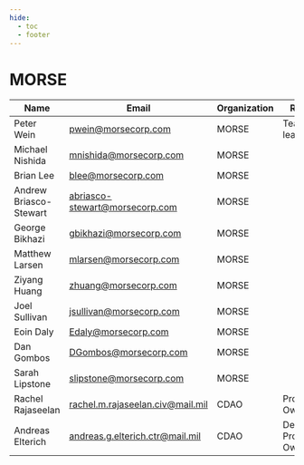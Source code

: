 ```yaml
---
hide:
  - toc
  - footer
---
```


# MORSE

| Name | Email | Organization | Role |
| ---- | ----- | ------------ | ---- |
| Peter Wein | pwein@morsecorp.com | MORSE | Team lead |
| Michael Nishida | mnishida@morsecorp.com | MORSE |  |
| Brian Lee | blee@morsecorp.com | MORSE | |
| Andrew Briasco-Stewart | abriasco-stewart@morsecorp.com | MORSE |  |
| George Bikhazi | gbikhazi@morsecorp.com | MORSE |  |
| Matthew Larsen | mlarsen@morsecorp.com | MORSE |  |
| Ziyang Huang | zhuang@morsecorp.com | MORSE |  |
| Joel Sullivan | jsullivan@morsecorp.com | MORSE |  |
| Eoin Daly | Edaly@morsecorp.com | MORSE |  |
| Dan Gombos | DGombos@morsecorp.com | MORSE | |
| Sarah Lipstone | slipstone@morsecorp.com | MORSE | |
| Rachel Rajaseelan | rachel.m.rajaseelan.civ@mail.mil | CDAO | Product Owner |
| Andreas Elterich | andreas.g.elterich.ctr@mail.mil | CDAO | Deputy Product Owner |
